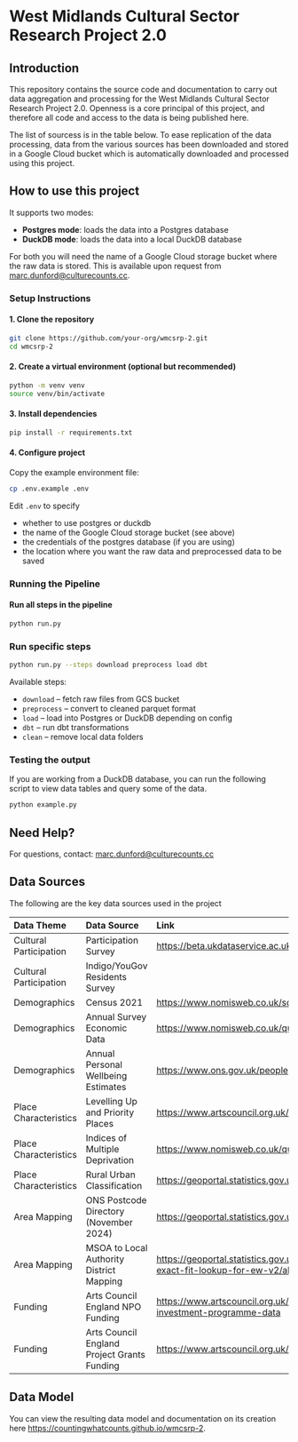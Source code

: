 # West Midlands Cultural Sector Research Project 2.0



## Introduction

This repository contains the source code and documentation to carry out data aggregation and processing for the West Midlands Cultural Sector Research Project 2.0.
Openness is a core principal of this project, and therefore all code and access to the data is being published here.

The list of sourcess is in the table below. To ease replication of the data processing, data from the various sources
has been downloaded and stored in a Google Cloud bucket which is automatically downloaded and processed using this project.


## How to use this project

It supports two modes:
- **Postgres mode**: loads the data into a Postgres database
- **DuckDB mode**: loads the data into a local DuckDB database

For both you will need the name of a Google Cloud storage bucket where the raw data is stored. This is available upon request from marc.dunford@culturecounts.cc.


### Setup Instructions

#### 1. Clone the repository

```bash
git clone https://github.com/your-org/wmcsrp-2.git
cd wmcsrp-2
```

#### 2. Create a virtual environment (optional but recommended)

```bash
python -m venv venv
source venv/bin/activate
```

#### 3. Install dependencies

```bash
pip install -r requirements.txt
```

#### 4. Configure project

Copy the example environment file:

```bash
cp .env.example .env
```

Edit `.env` to specify
* whether to use postgres or duckdb
* the name of the Google Cloud storage bucket (see above)
* the credentials of the postgres database (if you are using)
* the location where you want the raw data and preprocessed data to be saved


### Running the Pipeline

#### Run all steps in the pipeline

```bash
python run.py
```

### Run specific steps

```bash
python run.py --steps download preprocess load dbt
```

Available steps:

- `download` – fetch raw files from GCS bucket
- `preprocess` – convert to cleaned parquet format
- `load` – load into Postgres or DuckDB depending on config
- `dbt` – run dbt transformations
- `clean` – remove local data folders


### Testing the output

If you are working from a DuckDB database, you can run the following script to view data tables and query some of the data.

```bash
python example.py
```



## Need Help?

For questions, contact: marc.dunford@culturecounts.cc



## Data Sources

The following are the key data sources used in the project

| Data Theme             | Data Source                                 | Link                                                                                                                                       |
| :--------------------- | :------------------------------------------ | :----------------------------------------------------------------------------------------------------------------------------------------- |
| Cultural Participation | Participation Survey                        | https://beta.ukdataservice.ac.uk/datacatalogue/studies/study?id=9351                                                                       |
| Cultural Participation | Indigo/YouGov Residents Survey              |                                                                                                                                            |
| Demographics           | Census 2021                                 | https://www.nomisweb.co.uk/sources/census_2021_bulk                                                                                        |
| Demographics           | Annual Survey Economic Data                 | https://www.nomisweb.co.uk/query/construct/summary.asp?mode=construct&version=0&dataset=17                                                 |
| Demographics           | Annual Personal Wellbeing Estimates         | https://www.ons.gov.uk/peoplepopulationandcommunity/wellbeing/datasets/headlineestimatesofpersonalwellbeing                                |
| Place Characteristics  | Levelling Up and Priority Places            | https://www.artscouncil.org.uk/your-area/priority-places-and-levelling-culture-places#t-in-page-nav-3                                      |
| Place Characteristics  | Indices of Multiple Deprivation             | https://www.nomisweb.co.uk/query/construct/summary.asp?mode=construct&version=0&dataset=17                                                 |
| Place Characteristics  | Rural Urban Classification                  | https://geoportal.statistics.gov.uk/datasets/ons::rural-urban-classification-2011-of-msoas-in-ew/about                                     |
| Area Mapping           | ONS Postcode Directory (November 2024)      | https://geoportal.statistics.gov.uk/datasets/b54177d3d7264cd6ad89e74dd9c1391d/about                                                        |
| Area Mapping           | MSOA to Local Authority District Mapping    | https://geoportal.statistics.gov.uk/datasets/ons::msoa-2011-to-msoa-2021-to-local-authority-district-2022-exact-fit-lookup-for-ew-v2/about |
| Funding                | Arts Council England NPO Funding            | https://www.artscouncil.org.uk/how-we-invest-public-money/2023-26-Investment-Programme/2023-26-investment-programme-data                   |
| Funding                | Arts Council England Project Grants Funding | https://www.artscouncil.org.uk/ProjectGrants/project-grants-data                                                                           |


## Data Model

You can view the resulting data model and documentation on its creation here https://countingwhatcounts.github.io/wmcsrp-2.
